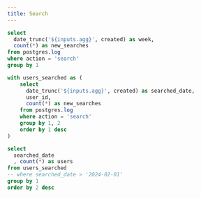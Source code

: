 ```yaml
---
title: Search
---
```


<Dropdown name=agg>
    <DropdownOption valueLabel="Monthly" value="month" />
    <DropdownOption valueLabel="Weekly" value="week" />
    <DropdownOption valueLabel="Daily" value="day" />
</Dropdown>

```sql user_search
select 
  date_trunc('${inputs.agg}', created) as week,
  count(*) as new_searches
from postgres.log
where action = 'search'
group by 1
```

<LineChart
data={user_search}
y=new_searches
title = "Users Searches"
/>



```sql users_that_searched
with users_searched as (
    select 
      date_trunc('${inputs.agg}', created) as searched_date,
      user_id,
      count(*) as new_searches
    from postgres.log
    where action = 'search'
    group by 1, 2
    order by 1 desc
)

select 
  searched_date
  , count(*) as users
from users_searched
-- where searched_date > '2024-02-01'
group by 1
order by 2 desc
```

<LineChart
    data={users_that_searched}
    y=users
    title = "Users Searches"
/>

<DataTable data="{users_that_searched}" search="true" />

